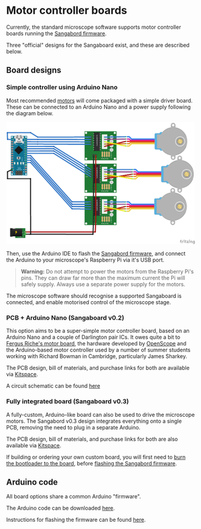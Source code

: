 # Motor controller boards

Currently, the standard microscope software supports motor controller boards running the [Sangabord firmware](https://gitlab.com/bath_open_instrumentation_group/sangaboard/tree/master/arduino_code).

Three "official" designs for the Sangaboard exist, and these are described below.

## Board designs

### Simple controller using Arduino Nano

Most recommended [motors](./5_motors.md) will come packaged with a simple driver board. These can be connected to an Arduino Nano and a power supply following the diagram below.

![Simple motor controller with Arduino](./images/sangaboard_simple.png)

Then, use the Arduino IDE to flash the [Sangabord firmware](https://gitlab.com/bath_open_instrumentation_group/sangaboard/tree/master/arduino_code), and connect the Arduino to your microscope's Raspberry Pi via it's USB port.

> **Warning:** Do not attempt to power the motors from the Raspberry Pi's pins. They can draw far more than the maximum current the Pi will safely supply. Always use a separate power supply for the motors.

The microscope software should recognise a supported Sangaboard is connected, and enable motorised control of the microscope stage.


### PCB + Arduino Nano (Sangaboard v0.2)

This option aims to be a super-simple motor controller board, based on an Arduino Nano and a couple of Darlington pair ICs. It owes quite a bit to [Fergus Riche's motor board](https://github.com/fr293/motor_board), the hardware developed by [OpenScope](http://2015.igem.org/Team:Cambridge-JIC) and the Arduino-based motor controller used by a number of summer students working with Richard Bowman in Cambridge, particularly James Sharkey.

The PCB design, bill of materials, and purchase links for both are available via [Kitspace](https://kitspace.org/boards/github.com/rwb27/openflexure_nano_motor_controller/).

A circuit schematic can be found [here](./images/sangaboard_v2_schematic.png ':ignore')


### Fully integrated board (Sangaboard v0.3)

A fully-custom, Arduino-like board can also be used to drive the microscope motors. The Sangabord v0.3 design integrates everything onto a single PCB, removing the need to plug in a separate Arduino.

The PCB design, bill of materials, and purchase links for both are also available via [Kitspace](https://kitspace.org/boards/gitlab.com/bath_open_instrumentation_group/sangaboard/).

If building or ordering your own custom board, you will first need to [burn the bootloader to the board](https://gitlab.com/bath_open_instrumentation_group/sangaboard/blob/master/Bootloader/README.md), before [flashing the Sangabord firmware](https://gitlab.com/bath_open_instrumentation_group/sangaboard/blob/master/arduino_code/README.md).


## Arduino code

All board options share a common Arduino "firmware".

The Arduino code can be downloaded [here](https://gitlab.com/bath_open_instrumentation_group/sangaboard/tree/master/arduino_code).

Instructions for flashing the firmware can be found [here](https://gitlab.com/bath_open_instrumentation_group/sangaboard/blob/master/arduino_code/README.md).
